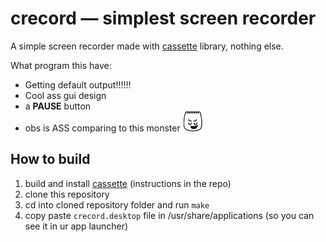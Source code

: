 # crecord — simplest screen recorder

A simple screen recorder made with [cassette](https://github.com/fraawlen/cassette) library, nothing else.

What program this have:
- Getting default output!!!!!!
- Cool ass gui design
- a **PAUSE** button
- obs is ASS comparing to this monster ![tiktok proud emoji](images/tiktok_proud.png)

## How to build

1. build and install [cassette](https://github.com/fraawlen/cassette) (instructions in the repo)
2. clone this repository
3. cd into cloned repository folder and run ``make``
4. copy paste ``crecord.desktop`` file in /usr/share/applications (so you can see it in ur app launcher)

